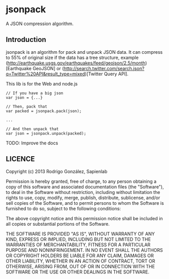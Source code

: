 # jsonpack

A JSON compression algorithm.

## Introduction

jsonpack is an algorithm for pack and unpack JSON data.
It can compress to 55% of original size if the data has a tree structure, example 
(http://earthquake.usgs.gov/earthquakes/feed/geojson/2.5/month)[Earthquake GeoJSON] or 
(http://search.twitter.com/search.json?q=Twitter%20API&result_type=mixed)[Twitter Query API]. 

This lib is for the Web and node.js

```
// If you have a big json
var json = {...}

// Then, pack that 
var packed = jsonpack.pack(json);

...

// And then unpack that
var json = jsonpack.unpack(packed);
```

TODO: Improve the docs

## LICENCE

Copyright (c) 2013 Rodrigo González, Sapienlab

Permission is hereby granted, free of charge, to any
person obtaining a copy of this software and associated
documentation files (the "Software"), to deal in the
Software without restriction, including without limitation
the rights to use, copy, modify, merge, publish,
distribute, sublicense, and/or sell copies of the
Software, and to permit persons to whom the Software is
furnished to do so, subject to the following conditions:

The above copyright notice and this permission notice
shall be included in all copies or substantial portions of
the Software.

THE SOFTWARE IS PROVIDED "AS IS", WITHOUT WARRANTY OF ANY
KIND, EXPRESS OR IMPLIED, INCLUDING BUT NOT LIMITED TO THE
WARRANTIES OF MERCHANTABILITY, FITNESS FOR A PARTICULAR
PURPOSE AND NONINFRINGEMENT. IN NO EVENT SHALL THE AUTHORS
OR COPYRIGHT HOLDERS BE LIABLE FOR ANY CLAIM, DAMAGES OR
OTHER LIABILITY, WHETHER IN AN ACTION OF CONTRACT, TORT OR
OTHERWISE, ARISING FROM, OUT OF OR IN CONNECTION WITH THE
SOFTWARE OR THE USE OR OTHER DEALINGS IN THE SOFTWARE.
